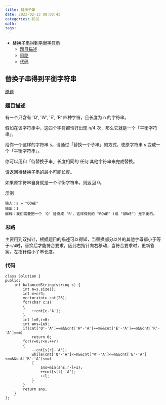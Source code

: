 ```yaml
---
title: 替换子串
date: 2023-02-13 08:08:43
categories: 机试
math:
tags:
---
```

<!-- TOC -->

- [替换子串得到平衡字符串](#替换子串得到平衡字符串)
    - [题目描述](#题目描述)
    - [思路](#思路)
    - [代码](#代码)

<!-- /TOC -->
## 替换子串得到平衡字符串
[原题](https://leetcode.cn/problems/replace-the-substring-for-balanced-string/description/)
### 题目描述
有一个只含有 'Q', 'W', 'E', 'R' 四种字符，且长度为 n 的字符串。

假如在该字符串中，这四个字符都恰好出现 n/4 次，那么它就是一个「平衡字符串」。

给你一个这样的字符串 s，请通过「替换一个子串」的方式，使原字符串 s 变成一个「平衡字符串」。

你可以用和「待替换子串」长度相同的 任何 其他字符串来完成替换。

请返回待替换子串的最小可能长度。

如果原字符串自身就是一个平衡字符串，则返回 0。

示例
```
输入：s = "QQWE"
输出：1
解释：我们需要把一个 'Q' 替换成 'R'，这样得到的 "RQWE" (或 "QRWE") 是平衡的。
```
### 思路

主要用到双指针，根据题目的描述可以得知，当替换部分以外的其他字母都小于等于`n/4`时，替换后才能符合要求。因此右指针向右移动，当符合要求时，更新答案，左指针缩小子串长度。

### 代码
```
class Solution {
public:
    int balancedString(string s) {
        int n=s.size();
        int m=n/4;
        vector<int> cnt(26);
        for(char c:s)
        {
            ++cnt[c-'A'];
        }
        int l=0,r=0;
        int ans=1e9;
        if(cnt['Q'-'A']==m&&cnt['W'-'A']==m&&cnt['E'-'A']==m&&cnt['R'-'A']==m)
            return 0;
        for(r=0;r<n;++r)
        {
            --cnt[s[r]-'A'];
            while(cnt['Q'-'A']<=m&&cnt['W'-'A']<=m&&cnt['E'-'A']<=m&&cnt['R'-'A']<=m)
            {
                ans=min(ans,r-l+1);
                ++cnt[s[l]-'A'];
                ++l;
            }
        }
        return ans;
    }
};
```